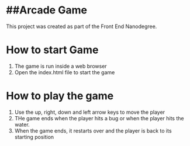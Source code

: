 ##Arcade Game
===============================
This project was created as part of the Front End Nanodegree.

How to start Game
==================
1) The game is run inside a web browser
2) Open the index.html file to start the game

How to play the game
=====================
1) Use the up, right, down and left arrow keys to move the player
2) THe game ends when the player hits a bug or when the player hits the water.
3) When the game ends, it restarts over and the player is back to its starting position
